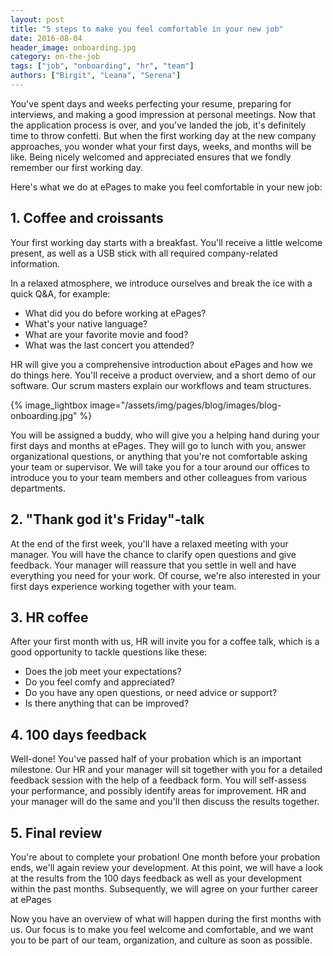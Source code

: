 ```yaml
---
layout: post
title: "5 steps to make you feel comfortable in your new job"
date: 2016-08-04
header_image: onboarding.jpg
category: on-the-job
tags: ["job", "onboarding", "hr", "team"]
authors: ["Birgit", "Leana", "Serena"]
---
```


You've spent days and weeks perfecting your resume, preparing for interviews, and making a good impression at personal meetings.
Now that the application process is over, and you've landed the job, it's definitely time to throw confetti.
But when the first working day at the new company approaches, you wonder what your first days, weeks, and months will be like.
Being nicely welcomed and appreciated ensures that we fondly remember our first working day.

Here's what we do at ePages to make you feel comfortable in your new job:

## 1. Coffee and croissants

Your first working day starts with a breakfast.
You'll receive a little welcome present, as well as a USB stick with all required company-related information.

In a relaxed atmosphere, we introduce ourselves and break the ice with a quick Q&A, for example:

* What did you do before working at ePages?
* What's your native language?
* What are your favorite movie and food?
* What was the last concert you attended?

HR will give you a comprehensive introduction about ePages and how we do things here.
You'll receive a product overview, and a short demo of our software.
Our scrum masters explain our workflows and team structures.

{% image_lightbox image="/assets/img/pages/blog/images/blog-onboarding.jpg" %}

You will be assigned a buddy, who will give you a helping hand during your first days and months at ePages.
They will go to lunch with you, answer organizational questions, or anything that you're not comfortable asking your team or supervisor.
We will take you for a tour around our offices to introduce you to your team members and other colleagues from various departments.

## 2. "Thank god it's Friday"-talk

At the end of the first week, you'll have a relaxed meeting with your manager.
You will have the chance to clarify open questions and give feedback.
Your manager will reassure that you settle in well and have everything you need for your work.
Of course, we're also interested in your first days experience working together with your team.

## 3. HR coffee

After your first month with us, HR will invite you for a coffee talk, which is a good opportunity to tackle questions like these:

* Does the job meet your expectations?
* Do you feel comfy and appreciated?
* Do you have any open questions, or need advice or support?
* Is there anything that can be improved?

## 4. 100 days feedback

Well-done!
You've passed half of your probation which is an important milestone.
Our HR and your manager will sit together with you for a detailed feedback session with the help of a feedback form.
You will self-assess your performance, and possibly identify areas for improvement.
HR and your manager will do the same and you'll then discuss the results together.

## 5. Final review

You're about to complete your probation!
One month before your probation ends, we'll again review your development.
At this point, we will have a look at the results from the 100 days feedback as well as your development within the past months.
Subsequently, we will agree on your further career at ePages

Now you have an overview of what will happen during the first months with us.
Our focus is to make you feel welcome and comfortable, and we want you to be part of our team, organization, and culture as soon as possible.
